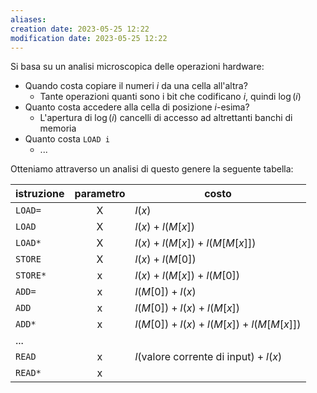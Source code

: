 ```yaml
---
aliases: 
creation date: 2023-05-25 12:22
modification date: 2023-05-25 12:22
---
```


Si basa su un analisi microscopica delle operazioni hardware:
- Quando costa copiare il numeri $i$ da una cella all'altra? 
	- Tante operazioni quanti sono i bit che codificano $i$, quindi $\log(i)$
- Quanto costa accedere alla cella di posizione $i$-esima?
	- L'apertura di $\log(i)$ cancelli di accesso ad altrettanti banchi di memoria
- Quanto costa `LOAD i`
	- ...

Otteniamo attraverso un analisi di questo genere la seguente tabella:


| istruzione | parametro | costo                                  |
| ---------- |:---------:| -------------------------------------- |
| `LOAD=`    |     X     | $l(x)$                                 |
| `LOAD`     |     X     | $l(x) + l(M[x])$                       |
| `LOAD*`    |     X     | $l(x) + l(M[x]) + l(M[M[x]])$          |
| `STORE`    |     X     | $l(x) + l(M[0])$                       |
| `STORE*`   |     x     | $l(x) + l(M[x]) + l(M[0])$             |
| `ADD=`     |     x     | $l(M[0]) + l(x)$                       |
| `ADD`      |     x     | $l(M[0]) + l(x) + l(M[x])$             |
| `ADD*`     |     x     | $l(M[0])+l(x) + l(M[x]) + l(M[M[x]])$  |
| ...        |           |                                        |
| `READ`     |     x     | $l($valore corrente di input$) + l(x)$ |
| `READ*`      | x          |                                        |
